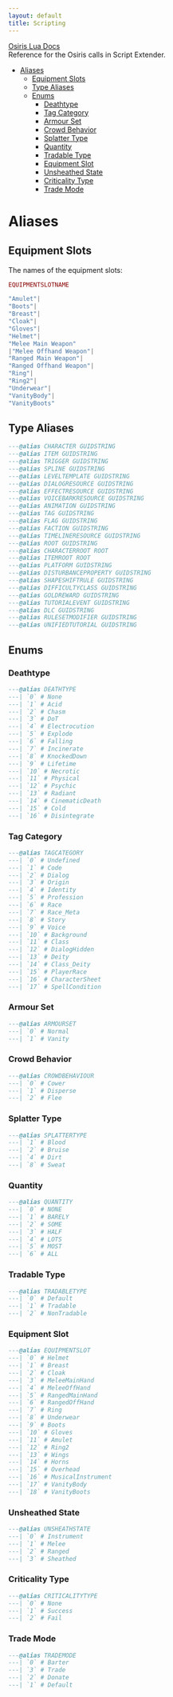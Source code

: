 ```yaml
---
layout: default
title: Scripting
---
```


[Osiris Lua Docs](/bg3modresources/reference/luadocs/)  
Reference for the Osiris calls in Script Extender.

- [Aliases](#aliases)
  - [Equipment Slots](#equipment-slots)
  - [Type Aliases](#type-aliases)
  - [Enums](#enums)
    - [Deathtype](#deathtype)
    - [Tag Category](#tag-category)
    - [Armour Set](#armour-set)
    - [Crowd Behavior](#crowd-behavior)
    - [Splatter Type](#splatter-type)
    - [Quantity](#quantity)
    - [Tradable Type](#tradable-type)
    - [Equipment Slot](#equipment-slot)
    - [Unsheathed State](#unsheathed-state)
    - [Criticality Type](#criticality-type)
    - [Trade Mode](#trade-mode)


# Aliases

## Equipment Slots
The names of the equipment slots:  

```lua
EQUIPMENTSLOTNAME

"Amulet"|
"Boots"|
"Breast"|
"Cloak"|
"Gloves"|
"Helmet"|
"Melee Main Weapon"
|"Melee Offhand Weapon"|
"Ranged Main Weapon"|
"Ranged Offhand Weapon"|
"Ring"|
"Ring2"|
"Underwear"|
"VanityBody"|
"VanityBoots"
```

## Type Aliases

```lua
---@alias CHARACTER GUIDSTRING
---@alias ITEM GUIDSTRING
---@alias TRIGGER GUIDSTRING
---@alias SPLINE GUIDSTRING
---@alias LEVELTEMPLATE GUIDSTRING
---@alias DIALOGRESOURCE GUIDSTRING
---@alias EFFECTRESOURCE GUIDSTRING
---@alias VOICEBARKRESOURCE GUIDSTRING
---@alias ANIMATION GUIDSTRING
---@alias TAG GUIDSTRING
---@alias FLAG GUIDSTRING
---@alias FACTION GUIDSTRING
---@alias TIMELINERESOURCE GUIDSTRING
---@alias ROOT GUIDSTRING
---@alias CHARACTERROOT ROOT
---@alias ITEMROOT ROOT
---@alias PLATFORM GUIDSTRING
---@alias DISTURBANCEPROPERTY GUIDSTRING
---@alias SHAPESHIFTRULE GUIDSTRING
---@alias DIFFICULTYCLASS GUIDSTRING
---@alias GOLDREWARD GUIDSTRING
---@alias TUTORIALEVENT GUIDSTRING
---@alias DLC GUIDSTRING
---@alias RULESETMODIFIER GUIDSTRING
---@alias UNIFIEDTUTORIAL GUIDSTRING
```

## Enums

### Deathtype

```lua
---@alias DEATHTYPE
---| `0` # None
---| `1` # Acid
---| `2` # Chasm
---| `3` # DoT
---| `4` # Electrocution
---| `5` # Explode
---| `6` # Falling
---| `7` # Incinerate
---| `8` # KnockedDown
---| `9` # Lifetime
---| `10` # Necrotic
---| `11` # Physical
---| `12` # Psychic
---| `13` # Radiant
---| `14` # CinematicDeath
---| `15` # Cold
---| `16` # Disintegrate
```

### Tag Category

```lua
---@alias TAGCATEGORY
---| `0` # Undefined
---| `1` # Code
---| `2` # Dialog
---| `3` # Origin
---| `4` # Identity
---| `5` # Profession
---| `6` # Race
---| `7` # Race_Meta
---| `8` # Story
---| `9` # Voice
---| `10` # Background
---| `11` # Class
---| `12` # DialogHidden
---| `13` # Deity
---| `14` # Class_Deity
---| `15` # PlayerRace
---| `16` # CharacterSheet
---| `17` # SpellCondition
```

### Armour Set

```lua
---@alias ARMOURSET
---| `0` # Normal
---| `1` # Vanity
```

### Crowd Behavior

```lua
---@alias CROWDBEHAVIOUR
---| `0` # Cower
---| `1` # Disperse
---| `2` # Flee
```

### Splatter Type

```lua
---@alias SPLATTERTYPE
---| `1` # Blood
---| `2` # Bruise
---| `4` # Dirt
---| `8` # Sweat
```

### Quantity

```lua
---@alias QUANTITY
---| `0` # NONE
---| `1` # BARELY
---| `2` # SOME
---| `3` # HALF
---| `4` # LOTS
---| `5` # MOST
---| `6` # ALL
```

### Tradable Type

```lua
---@alias TRADABLETYPE
---| `0` # Default
---| `1` # Tradable
---| `2` # NonTradable
```

### Equipment Slot

```lua
---@alias EQUIPMENTSLOT
---| `0` # Helmet
---| `1` # Breast
---| `2` # Cloak
---| `3` # MeleeMainHand
---| `4` # MeleeOffHand
---| `5` # RangedMainHand
---| `6` # RangedOffHand
---| `7` # Ring
---| `8` # Underwear
---| `9` # Boots
---| `10` # Gloves
---| `11` # Amulet
---| `12` # Ring2
---| `13` # Wings
---| `14` # Horns
---| `15` # Overhead
---| `16` # MusicalInstrument
---| `17` # VanityBody
---| `18` # VanityBoots
```

### Unsheathed State

```lua
---@alias UNSHEATHSTATE
---| `0` # Instrument
---| `1` # Melee
---| `2` # Ranged
---| `3` # Sheathed
```

### Criticality Type

```lua
---@alias CRITICALITYTYPE
---| `0` # None
---| `1` # Success
---| `2` # Fail
```

### Trade Mode
```lua
---@alias TRADEMODE
---| `0` # Barter
---| `3` # Trade
---| `2` # Donate
---| `1` # Default
```